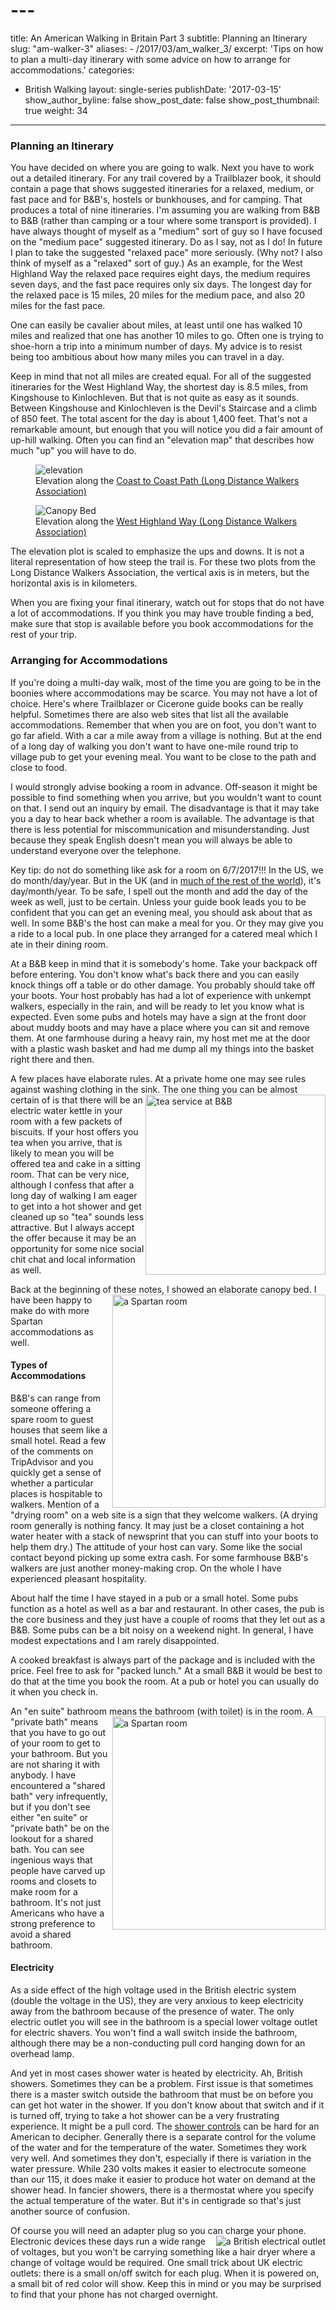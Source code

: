 # ---
title: An American Walking in Britain Part 3
subtitle: Planning an Itinerary
slug: "am-walker-3"
aliases:
    - /2017/03/am_walker_3/
excerpt: 'Tips on how to plan a multi-day itinerary with some advice on how to arrange for accommodations.'
categories:
  - British Walking
layout: single-series
publishDate: '2017-03-15'
show_author_byline: false
show_post_date: false
show_post_thumbnail: true
weight: 34
---

### Planning an Itinerary

You have decided on where you are going to walk. Next you have to work out a detailed itinerary. 
For any trail covered by a Trailblazer book, it should contain a page that shows
suggested itineraries for a relaxed, medium, or fast pace and for B&B's, hostels or bunkhouses, and for camping.
That produces a total of nine itineraries. I'm assuming you
are walking from B&B to B&B (rather than camping  or a tour where some transport is provided).
I have always thought of myself as a "medium" sort of guy so I have focused on the "medium pace" suggested
itinerary. Do as I say, not as I do! In future I plan to take the suggested "relaxed pace" more seriously.
(Why not? I also think of myself as a "relaxed" sort of guy.) As an example, for the West Highland Way the relaxed pace
requires eight days, the medium requires seven days, and the fast pace requires only six days. 
The longest day for the relaxed pace is 15 miles, 20 miles for the medium pace, and also 20 miles for the fast pace.

One can easily be cavalier about miles, at least until one has walked 10 miles and realized that one
has another 10 miles to go. Often one is trying to shoe-horn a trip into a minimum number of days.
My advice is to resist being too ambitious about how many miles you can travel in a day. 

Keep in mind that not all miles are created equal. For all of the suggested itineraries
for the West Highland Way, the shortest day is 8.5 miles, from Kingshouse to Kinlochleven. But that
is not quite as easy as it sounds. Between Kingshouse and Kinlochleven is the Devil's Staircase and
a climb of 850 feet. The total ascent for the day is about 1,400 feet. That's not a remarkable amount,
but enough that you will notice you did a fair amount of up-hill walking. Often you can find an
"elevation map" that describes how much "up" you will have to do.
<figure> 
  <img  src="https://www.ldwa.org.uk/ldp/images/TF/87-1-L.png" alt="elevation">
  <figcaption>Elevation along the <a href="https://www.ldwa.org.uk/ldp/members/show_path.php?menu_type=S&path_name=Coast+to+Coast+%28Wainwright%29">Coast to Coast Path (Long Distance Walkers Association)</a> </figcaption>
</figure> 
<figure> 
  <img  src="https://www.ldwa.org.uk/ldp/images/TF/517-1-L.png" alt="Canopy Bed">
  <figcaption>Elevation along the <a href="https://www.ldwa.org.uk/ldp/members/show_path.php?menu_type=S&path_name=West+Highland+Way">West Highland Way (Long Distance Walkers Association)</a> </figcaption>
</figure> 
The elevation plot is scaled to emphasize the ups and downs. It is not a literal representation of how steep the trail is. For these two plots from the Long Distance Walkers Association, the vertical axis is in meters,
but the horizontal axis is in kilometers.

When you are fixing your final itinerary, watch out for stops that do not have a lot
of accommodations. If you think you may have trouble finding a bed,
make sure that stop is available before you book accommodations for the rest of your trip.

### Arranging for Accommodations

If you're doing a multi-day walk, most of the time you are going to be in the boonies where 
accommodations may be scarce. You may not have a lot of choice.
Here's where Trailblazer or Cicerone guide books can be really helpful.
Sometimes there are also web sites that list all the available accommodations.
Remember that when you are on foot, you don't want to go far afield. With a car
a mile away from a village is nothing. But at the end of a long day of walking 
you don't want to have one-mile round trip to village pub to get your evening meal.
You want to be close to the path and close to food.

I would strongly advise booking a room in advance. Off-season it might be possible
to find something when you arrive, but you wouldn't want to count on that.
I send out an inquiry by email. The disadvantage is that it may take you a
day to hear back whether a room is available. The advantage is that there is
less potential for miscommunication and misunderstanding. Just because they speak
English doesn't mean you will always be able to understand everyone over the
telephone. 

Key tip: do not do something like ask for a room on 6/7/2017!!! In the US, we do month/day/year. 
But in the UK (and in [much of the rest of the world](https://en.wikipedia.org/wiki/Date_format_by_country)), it's day/month/year. 
To be safe, I spell out the month and add the day of the week as well, just to be certain. 
Unless your guide book leads you to be confident that you can get an evening meal, 
you should ask about that as well. In some B&B's the host can make a meal for you. 
Or they may give you a ride to a local pub. In one
place they arranged for a catered meal which I ate in their dining room.

At a B&B keep in mind that it is somebody's home. Take your backpack off before entering.
You don't know what's back there and you can easily knock things off a table or do other damage. 
You probably should take off your boots. Your host probably has had a lot of experience with 
unkempt walkers, especially in the rain,
and will be ready to let you know what is expected. Even some pubs and hotels 
may have a sign at the front door about muddy boots and may have a place where
you can sit and remove them. At one farmhouse during a heavy rain, 
my host met me at the door with a plastic wash basket and had me dump 
all my things into the basket right there and then.

A few places have elaborate rules. At a private home one may see rules against washing clothing in the sink.
<img style="float: right;" src="/img/tea_at_b_and_b.png" alt="tea service at B&B" width="288">
The one thing you can be almost certain of is that there will be an electric water kettle 
in your room with a few packets of biscuits. 
If your host offers you tea when you arrive, that is likely to mean you
will be offered tea and cake in a sitting room. That can be very nice,
although I confess that after a long day of walking I am eager to
get into a hot shower and get cleaned up so "tea" sounds less attractive.
But I always accept the offer because it may be an opportunity
for some nice social chit chat and local information as well.

Back at the beginning of these notes, I showed an elaborate canopy bed. 
<img style="float: right;" src="/img/spartan_room.png" alt="a Spartan room" width="341">
I have been happy to make do with more Spartan accommodations as well.

#### Types of Accommodations

B&B's can range from someone offering a spare room to guest houses that seem like a small hotel. 
Read a few of the comments on TripAdvisor and you quickly get a sense of whether a particular places 
is hospitable to walkers. Mention of a "drying room" on
a web site is a sign that they welcome walkers. (A drying room generally is nothing fancy. It may just be a closet containing a hot water heater with a stack of newsprint that you can stuff into your boots to help them dry.) The attitude of
your host can vary. Some like the social contact beyond picking up some extra cash. 
For some farmhouse B&B's walkers are just another money-making crop. On the
whole I have experienced pleasant hospitality. 

About half the time I have stayed in a pub or a small hotel. Some pubs function as a hotel as well as a bar and
restaurant. In other cases, the pub is the core business and they just have a
couple of rooms that they let out as a B&B. Some pubs can be a bit noisy on a weekend night. 
In general, I have modest expectations and I am rarely disappointed.

A cooked breakfast is always part of the package and is included with the price.
Feel free to ask for "packed lunch." At a small B&B it would be best to do that
at the time you book the room. At a pub or hotel you can usually do it when
you check in.

An "en suite" bathroom means the bathroom (with toilet) is in the room. 
<img style="float: right;" src="/img/anchor.png" alt="a Spartan room" width="341">
A "private bath" means that you have to go out of your room to get to your bathroom.
But you are not sharing it with anybody. I have encountered a "shared bath" very
infrequently, but if you don't see either "en suite" or "private bath" be
on the lookout for a shared bath. You can see ingenious ways that people have carved up rooms and closets to make room for a bathroom. It's not just
Americans who have a strong preference to avoid a shared bathroom.

#### Electricity

As a side effect of the high voltage used in the British electric system (double the voltage in the US), 
they are very anxious to keep electricity away from the bathroom because of the
presence of water.
The only electric outlet you will see in the bathroom is a special lower voltage outlet 
for electric shavers. You won't find a wall switch inside the bathroom,
although there may be a non-conducting pull cord hanging down for an overhead lamp.

And yet in most cases shower water is heated by electricity. Ah, British showers.
Sometimes they can be a problem. First issue is that sometimes there is a master switch
outside the bathroom that must be on before you can get hot water in the shower.
If you don't know about that switch and if it is turned off, trying to 
take a hot shower can be a very frustrating experience. It might be a pull cord.
The [shower controls](/img/electric_shower.png) can be hard for an American to
decipher. Generally there is a separate control for the volume of the water
and for the temperature of the water. Sometimes they work very well. And
sometimes they don't, especially if there is variation in
the water pressure. While 230 volts makes it easier to electrocute someone than our 115,
it does make it easier to produce hot water on demand at the shower head.
In fancier showers, there is a thermostat where you specify the actual temperature of the water. 
But it's in centigrade so that's just another source of confusion.

Of course you will need an adapter plug so you can charge your phone. Electronic
<img style="float: right;" src="/img/electric_outlet.png" alt="a British electrical outlet">
devices these days run a wide range of voltages, but you won't be carrying
something like a hair dryer where a change of voltage would be required.
One small trick about UK electric outlets: there is
a small on/off switch for each plug. When it is powered on, a small bit of
red color will show. 
Keep this in mind or you may be surprised to find that
your phone has not charged overnight.

